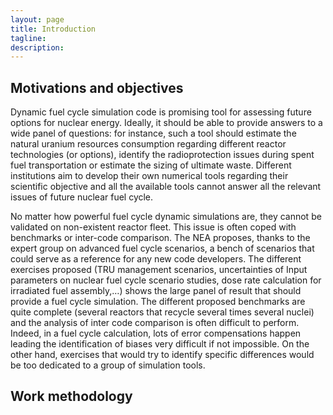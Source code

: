 ```yaml
---
layout: page
title: Introduction
tagline: 
description:
---
```


## Motivations and objectives

Dynamic fuel cycle simulation code is promising tool for assessing future options for nuclear energy. Ideally, it should be able to provide answers to a wide panel of questions: for instance, such a tool should estimate the natural uranium resources consumption regarding different reactor technologies (or options), identify the radioprotection issues during spent fuel transportation or estimate the sizing of ultimate waste. Different institutions aim to develop their own numerical tools regarding their scientific objective and all the available tools cannot answer all the relevant issues of future nuclear fuel cycle. 

No matter how powerful fuel cycle dynamic simulations are, they cannot be validated on non-existent reactor fleet. This issue is often coped with benchmarks or inter-code comparison. The NEA proposes, thanks to the expert group on advanced fuel cycle scenarios, a bench of scenarios that could serve as a reference for any new code developers. The different exercises proposed (TRU management scenarios, uncertainties of Input parameters on nuclear fuel cycle scenario studies, dose rate calculation for irradiated fuel assembly,…) shows the large panel of result that should provide a fuel cycle simulation. The different proposed benchmarks are quite complete (several reactors that recycle several times several nuclei) and the analysis of inter code comparison is often difficult to perform. Indeed, in a fuel cycle calculation, lots of error compensations happen leading the identification of biases very difficult if not impossible. On the other hand, exercises that would try to identify specific differences would be too dedicated to a group of simulation tools.        



## Work methodology

